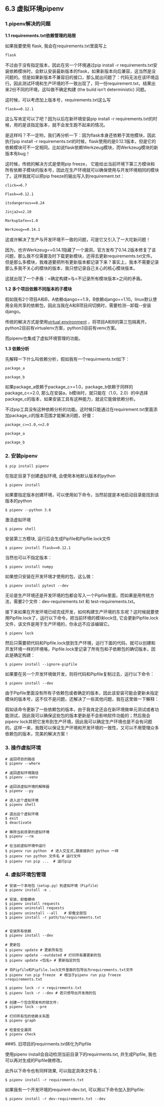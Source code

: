

## 6.3 虚拟环境pipenv



### 1.pipenv解决的问题

**1.1 requirements.txt依赖管理的局限**

如果我要使用 flask, 我会在requirements.txt里面写上

```tex
flask
```

不过由于没有指定版本，因此在另一个环境通过pip install -r requirements.txt安装依赖模块时，会默认安装最新版本的flask，如果新版本向后兼容，这当然是没问题的。但是如果新版本不兼容旧的接口，那么就出问题了：代码无法在该环境运行。因此测试环境和生产环境的不一致出现了，同一份requirement.txt，结果出来2份不同的环境，这叫做不确定构建 (the build isn’t deterministic) 问题。

这时候，可以考虑加上版本号，requirements.txt这么写

```tex
flask==0.12.1
```

这么写肯定可以了吧？因为以后在新环境安装pip install -r requirements.txt的时候，用的是该指定版本，就不会发生跑不起来的情况。

是这样吗？不一定哟，我们再分析一下：因为flask本身还依赖于其他模块，因此执行pip install -r requirements.txt的时候，flask使用的是0.12.1版本，但是它的依赖模块可不一定相同。比如说flask依赖Werkzeug模块，而Werkzeug模块的新版本有bug！

这时候，传统的解决方式是使用pip freeze， 它能给出当前环境下第三方模块和所有依赖子模块的版本号，因此在生产环境就可以确保使用与开发环境相同的模块了。这样我就可以把pip freeze的输出写入到requirement.txt：

```tex
click==6.7

Flask==0.12.1

itsdangerous==0.24

Jinja2==2.10

MarkupSafe==1.0

Werkzeug==0.14.1
```

这或许解决了生产与开发环境不一致的问题，可是它又引入了一大坨新问题！

因为，也许Werkzeug==0.14.1隐藏了一个漏洞，官方发布了0.14.2版本修复了该问题，那么我不仅需要及时下载更新模块，还得去更新requirememts.txt文件。但是那么多模块，我难道要把所有更新版本都记录下来？事实上，我本不需要记录那么多我不关心的模块的版本，我只想记录自己关心的核心模块版本。

这就出现了一个矛盾：<确定构建>与<不记录所有模块版本>之间的矛盾。



**1.2 多个项目依赖不同版本的子模块**

假如我有2个项目A和B，A依赖django==1.9，B依赖django==1.10。linux默认使用全局共享的依赖包，因此当我在A和B项目间切换时，需要检测--卸载--安装django。

传统的解决方式是使用[virtual environment](https://links.jianshu.com/go?to=https%3A%2F%2Frealpython.com%2Fpython-virtual-environments-a-primer%2F) ，将项目A和B的第三包隔离开。python2目前有virtualenv方案，python3目前有venv方案。

而pipenv也集成了虚拟环境管理的功能。



**1.3 依赖分析**

先解释一下什么叫依赖分析，假如我有一个requirments.txt如下：

```txt
package_a

package_b
```

如果package_a依赖于package_c>=1.0，package_b依赖于同样的package_c<=2.0, 那么在安装a，b模块时，就只能在（1.0，2.0）的中选择package_c的版本，如果安装工具有这种能力，就说它能做依赖分析。

不过pip工具没有这种依赖分析的功能。这时候只能通过在requirement.txt里面添加package_c的版本范围才能解决问题，好傻：

```tex
package_c>=1.0,<=2.0

package_a

package_b
```



### 2. 安装pipenv

```shell
$ pip install pipenv
```

在指定目录下创建虚拟环境, 会使用本地默认版本的python

```shell
$ pipenv install
```

如果要指定版本创建环境，可以使用如下命令，当然前提是本地启动目录能找到该版本的python

```shell
$ pipenv --python 3.6
```

激活虚拟环境

```shell
$ pipenv shell
```

安装第三方模块, 运行后会生成Pipfile和Pipfile.lock文件

```shell
$ pipenv install flask==0.12.1
```

当然也可以不指定版本：

```shell
$ pipenv install numpy
```

如果想只安装在开发环境才使用的包，这么做：

```shell
$ pipenv install pytest --dev
```

无论是生产环境还是开发环境的包都会写入一个Pipfile里面，而如果是用传统方法，需要2个文件：dev-requirements.txt 和 test-requirements.txt。

接下来如果在开发环境已经完成开发，如何构建生产环境的东东呢？这时候就要使用Pipfile.lock了，运行以下命令，把当前环境的模块lock住, 它会更新Pipfile.lock文件，该文件是用于生产环境的，你永远不应该编辑它。

```shell
$ pipenv lock
```

然后只需要把代码和Pipfile.lock放到生产环境，运行下面的代码，就可以创建和开发环境一样的环境咯，Pipfile.lock里记录了所有包和子依赖包的确切版本，因此是确定构建：

```shell
$ pipenv install --ignore-pipfile
```

如果要在另一个开发环境做开发，则将代码和Pipfile复制过去，运行以下命令：

```shell
$ pipenv install --dev
```

由于Pipfile里面没有所有子依赖包或者确定的版本，因此该安装可能会更新未指定模块的版本号，这不仅不是问题，还解决了一些其他问题，我在这里做一下解释：

假如该命令更新了一些依赖包的版本，由于我肯定还会在新环境做单元测试或者功能测试，因此我可以确保这些包的版本更新是不会影响软件功能的；然后我会pipenv lock并把它发布到生产环境，因此我可以确定生产环境也是不会有问题的。这样一来，我既可以保证生产环境和开发环境的一致性，又可以不用管理众多依赖包的版本，完美的解决方案！



### 3. 操作虚拟环境

```shell
# 返回项目的路径
$ pipenv --where

# 返回虚拟环境路径
$ pipenv --venv

# 返回该虚拟环境的解释器
$ pipenv --py

# 进入这个虚拟环境
$ pipenv shell

# 退出这个虚拟环境
$ exit
$ deactivate

# 移除当前目录的虚拟环境
$ pipenv --rm

# 在当前虚拟环境中运行
$ pipenv run python  # 进入交互式,跟直接执行 python 一样
$ pipenv run python 文件名 # 运行文件
$ pipenv run pip ...  # 运行pip
```



### 4. 虚拟环境包管理

```shell
# 安装一个本地包（setup.py）到虚拟环境（Pipfile）
$ pipenv install -e .

# 安装、卸载模块
$ pipenv install requests
$ pipenv uninstall requests
$ pipenv uninstall --all   # 卸载全部包
$ pipenv install -r path/to/requirements.txt


# 安装所有依赖
$ pipenv install --dev

# 更新包
$ pipenv update # 更新所有包
$ pipenv update --outdated # 打印所有要更新的包
$ pipenv update <包名> # 更新指定的包

# 将Pipfile和Pipfile.lock文件里面的包导出为requirements.txt文件
$ pipenv run pip freeze  # 相当于pipenv run pip freeze >requirements.txt

$ pipenv lock -r > requirements.txt
$ pipenv lock -r --dev # 若只想导出开发用的包

# 创建一个包含预发布的锁文件:
$ pipenv lock --pre

# 打印所有包的依赖关系图
$ pipenv graph

# 检查安全漏洞
$ pipenv check
```



###5. 旧项目的requirments.txt转化为Pipfile

使用pipenv install会自动检测当前目录下的requirments.txt, 并生成Pipfile, 我也可以再对生成的Pipfile做修改。

此外以下命令也有同样效果, 可以指定具体文件名：

```shell
$ pipenv install -r requirements.txt
```

如果我有一个开发环境的requirent-dev.txt, 可以用以下命令加入到Pipfile:

```shell
$ pipenv install -r dev-requirements.txt --dev
```

